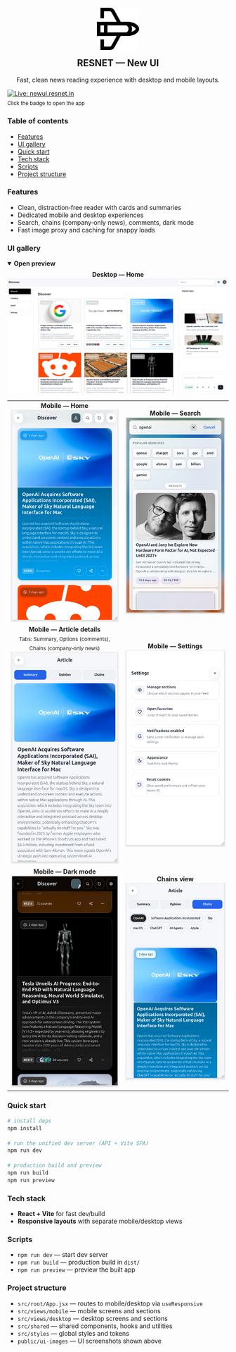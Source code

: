 <p align="center">
  <img src="space-shuttle.png" alt="RESNET UI" width="96" />
  <h2 align="center" style="margin-top:4px;">RESNET — New UI</h2>
  <p align="center">Fast, clean news reading experience with desktop and mobile layouts.</p>
  <a href="https://newui.resnet.in"><img alt="Live: newui.resnet.in" src="https://img.shields.io/badge/Live-newui.resnet.in-2ea44f?style=for-the-badge" /></a>
  <br/>
  <sub>Click the badge to open the app</sub>
</p>

### Table of contents
- [Features](#features)
- [UI gallery](#ui-gallery)
- [Quick start](#quick-start)
- [Tech stack](#tech-stack)
- [Scripts](#scripts)
- [Project structure](#project-structure)

### Features
- Clean, distraction‑free reader with cards and summaries
- Dedicated mobile and desktop experiences
- Search, chains (company‑only news), comments, dark mode
- Fast image proxy and caching for snappy loads

### UI gallery

<details open>
<summary><b>Open preview</b></summary>

<p align="center" style="margin-top:8px;">
  <b>Desktop — Home</b><br/>
  <img src="public/ui-images/image.png" alt="Desktop Home" width="1200" />
</p>

<table>
  <tr>
    <td align="center">
      <b>Mobile — Home</b><br/>
      <img src="public/ui-images/image%20copy.png" alt="Mobile Home" width="360" />
    </td>
    <td align="center">
      <b>Mobile — Search</b><br/>
      <img src="public/ui-images/image%20copy%202.png" alt="Search results UI" width="360" />
    </td>
  </tr>
  <tr>
    <td align="center">
      <b>Mobile — Article details</b><br/>
      <sub>Tabs: Summary, Options (comments), Chains (company‑only news)</sub><br/>
      <img src="public/ui-images/image%20copy%203.png" alt="Mobile Article Details with tabs" width="360" />
    </td>
    <td align="center">
      <b>Mobile — Settings</b><br/>
      <img src="public/ui-images/image%20copy%205.png" alt="Settings page" width="360" />
    </td>
  </tr>
  <tr>
    <td align="center">
      <b>Mobile — Dark mode</b><br/>
      <img src="public/ui-images/image%20copy%206.png" alt="Mobile dark mode" width="360" />
    </td>
    <td align="center">
      <b>Chains view</b><br/>
      <img src="public/ui-images/image%20copy%204.png" alt="Chains UI" width="360" />
    </td>
  </tr>
  
</table>

</details>

### Quick start

```bash
# install deps
npm install

# run the unified dev server (API + Vite SPA)
npm run dev

# production build and preview
npm run build
npm run preview
```

### Tech stack
- **React + Vite** for fast dev/build
- **Responsive layouts** with separate mobile/desktop views

### Scripts
- `npm run dev` — start dev server
- `npm run build` — production build in `dist/`
- `npm run preview` — preview the built app

### Project structure
- `src/root/App.jsx` — routes to mobile/desktop via `useResponsive`
- `src/views/mobile` — mobile screens and sections
- `src/views/desktop` — desktop screens and sections
- `src/shared` — shared components, hooks and utilities
- `src/styles` — global styles and tokens
- `public/ui-images` — UI screenshots shown above
